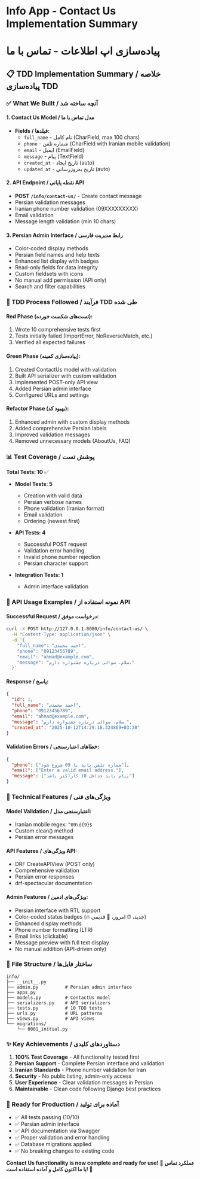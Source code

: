 # Info App - Contact Us Implementation Summary
# پیاده‌سازی اپ اطلاعات - تماس با ما

## 📋 TDD Implementation Summary / خلاصه پیاده‌سازی TDD

### ✅ What We Built / آنچه ساخته شد

#### 1. Contact Us Model / مدل تماس با ما
- **Fields / فیلدها:**
  - `full_name` - نام کامل (CharField, max 100 chars)
  - `phone` - شماره تلفن (CharField with Iranian mobile validation)
  - `email` - ایمیل (EmailField)
  - `message` - پیام (TextField)
  - `created_at` - تاریخ ایجاد (auto)
  - `updated_at` - تاریخ به‌روزرسانی (auto)

#### 2. API Endpoint / نقطه پایانی API
- **POST `/info/contact-us/`** - Create contact message
- Persian validation messages
- Iranian phone number validation (09XXXXXXXXX)
- Email validation
- Message length validation (min 10 chars)

#### 3. Persian Admin Interface / رابط مدیریت فارسی
- Color-coded display methods
- Persian field names and help texts
- Enhanced list display with badges
- Read-only fields for data integrity
- Custom fieldsets with icons
- No manual add permission (API only)
- Search and filter capabilities

### 🧪 TDD Process Followed / فرآیند TDD طی شده

#### Red Phase (تست‌های شکست خورده):
1. Wrote 10 comprehensive tests first
2. Tests initially failed (ImportError, NoReverseMatch, etc.)
3. Verified all expected failures

#### Green Phase (پیاده‌سازی کمینه):
1. Created ContactUs model with validation
2. Built API serializer with custom validation
3. Implemented POST-only API view
4. Added Persian admin interface
5. Configured URLs and settings

#### Refactor Phase (بهبود کد):
1. Enhanced admin with custom display methods
2. Added comprehensive Persian labels
3. Improved validation messages
4. Removed unnecessary models (AboutUs, FAQ)

### 📊 Test Coverage / پوشش تست

**Total Tests: 10** ✅
- **Model Tests: 5**
  - Creation with valid data
  - Persian verbose names
  - Phone validation (Iranian format)
  - Email validation
  - Ordering (newest first)

- **API Tests: 4**
  - Successful POST request
  - Validation error handling  
  - Invalid phone number rejection
  - Persian character support

- **Integration Tests: 1**
  - Admin interface validation

### 🚀 API Usage Examples / نمونه استفاده از API

#### Successful Request / درخواست موفق:
```bash
curl -X POST http://127.0.0.1:8080/info/contact-us/ \
  -H "Content-Type: application/json" \
  -d '{
    "full_name": "احمد محمدی",
    "phone": "09123456789", 
    "email": "ahmad@example.com",
    "message": "سلام، سوالی درباره جشنواره دارم."
  }'
```

#### Response / پاسخ:
```json
{
  "id": 1,
  "full_name": "احمد محمدی",
  "phone": "09123456789",
  "email": "ahmad@example.com", 
  "message": "سلام، سوالی درباره جشنواره دارم.",
  "created_at": "2025-10-12T14:29:18.324869+03:30"
}
```

#### Validation Errors / خطاهای اعتبارسنجی:
```json
{
  "phone": ["شماره تلفن باید با 09 شروع شود"],
  "email": ["Enter a valid email address."],
  "message": ["پیام باید حداقل 10 کاراکتر باشد"]
}
```

### 🔧 Technical Features / ویژگی‌های فنی

#### Model Validation / اعتبارسنجی مدل:
- Iranian mobile regex: `^09\d{9}$`
- Custom clean() method
- Persian error messages

#### API Features / ویژگی‌های API:
- DRF CreateAPIView (POST only)
- Comprehensive validation
- Persian error responses
- drf-spectacular documentation

#### Admin Features / ویژگی‌های ادمین:
- Persian interface with RTL support
- Color-coded status badges (🔥 جدید، ⏰ امروز، 📅 قدیمی)
- Enhanced display methods
- Phone number formatting (LTR)
- Email links (clickable)
- Message preview with full text display
- No manual addition (API-driven only)

### 📁 File Structure / ساختار فایل‌ها

```
info/
├── __init__.py
├── admin.py          # Persian admin interface
├── apps.py
├── models.py         # ContactUs model
├── serializers.py    # API serializers  
├── tests.py          # 10 TDD tests
├── urls.py           # URL patterns
├── views.py          # API views
└── migrations/
    └── 0001_initial.py
```

### ✨ Key Achievements / دستاوردهای کلیدی

1. **100% Test Coverage** - All functionality tested first
2. **Persian Support** - Complete Persian interface and validation
3. **Iranian Standards** - Phone number validation for Iran
4. **Security** - No public listing, admin-only access
5. **User Experience** - Clear validation messages in Persian
6. **Maintainable** - Clean code following Django best practices

### 🎯 Ready for Production / آماده برای تولید

- ✅ All tests passing (10/10)
- ✅ Persian admin interface
- ✅ API documentation via Swagger
- ✅ Proper validation and error handling
- ✅ Database migrations applied
- ✅ No breaking changes to existing code

**Contact Us functionality is now complete and ready for use! 🚀**
**عملکرد تماس با ما اکنون کامل و آماده استفاده است! 🚀**